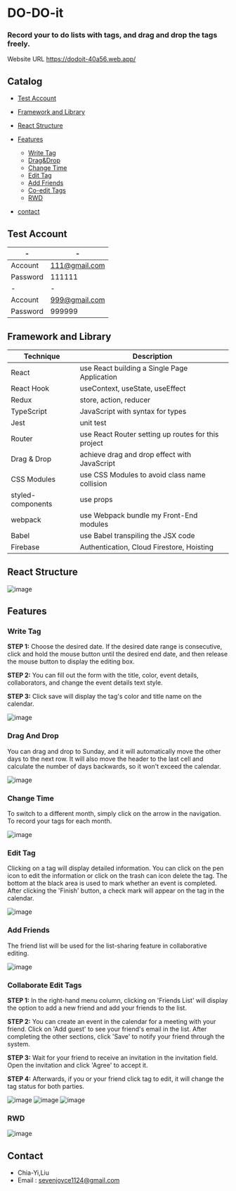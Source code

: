 # DO-DO-it
### Record your to do lists with tags, and drag and drop the tags freely.

Website URL https://dodoit-40a56.web.app/

## Catalog
  * [Test Account](README.md#test-account)
  * [Framework and Library](README.md#framework-and-library)
  * [React Structure](README.md#react-structure)
  * [Features](README.md#features) 
      - [Write Tag](#write-tag)
      - [Drag&Drop](#drag-and-drop)
      - [Change Time](#change-time)
      - [Edit Tag](#edit-tag)
      - [Add Friends](#add-friends)
      - [Co-edit Tags](#collaborate-edit-tags)
      - [RWD](#rwd)

  * [contact](README.md#contact)

## Test Account

|- |-|
|-----|--------|
|Account|111@gmail.com|
|Password|111111|
|- |-|
|Account|999@gmail.com|
|Password|999999|


## Framework and Library

|Technique |Description|
|-----|--------|
|React|use React building a Single Page Application|
|React Hook| useContext, useState, useEffect|
|Redux| store, action, reducer|
|TypeScript| JavaScript with syntax for types|
|Jest| unit test|
|Router|use React Router setting up routes for this project|
|Drag & Drop|achieve drag and drop effect with JavaScript|
|CSS Modules | use CSS Modules to avoid class name collision |
|styled-components | use props|
|webpack|use Webpack bundle my Front-End modules|
|Babel|use Babel transpiling the JSX code|
|Firebase|Authentication, Cloud Firestore, Hoisting|

## React Structure

   ![image](https://github.com/joyceseven1124/DO-DO-it/blob/main/public/assets/flow_chart.png)

## Features

   ### Write Tag
   **STEP 1:** 
   Choose the desired date. If the desired date range is consecutive, click and hold the mouse button until the desired end date, and then release        
   the mouse button to display the editing box.
   
   **STEP 2:** 
   You can fill out the form with the title, color, event details, collaborators, and change the event details text style.
   
   **STEP 3:**
   Click save will display the tag's color and title name on the calendar.
   
   ![image](https://github.com/joyceseven1124/DO-DO-it/blob/main/public/assets/main_gif.gif)
   
   
   ### Drag And Drop
   You can drag and drop to Sunday, and it will automatically move the other days to the next row. It will also move the header to the last cell and calculate    the number of days backwards, so it won't exceed the calendar.

   ![image](https://github.com/joyceseven1124/DO-DO-it/blob/main/public/assets/drag_and_drop_gif.gif)
   
   ### Change Time
   To switch to a different month, simply click on the arrow in the navigation. To record your tags for each month.
   
   ![image](https://github.com/joyceseven1124/DO-DO-it/blob/main/public/assets/change_time_gif.gif)
   
   ### Edit Tag
   Clicking on a tag will display detailed information. You can click on the pen icon to edit the information or click on the trash can icon delete the tag.      The bottom at the black area is used to mark whether an event is completed. After clicking the 'Finish' button, a check mark will appear on the tag in        the calendar.
   
   ![image](https://github.com/joyceseven1124/DO-DO-it/blob/main/public/assets/Edit_tag_gif.gif)
   
   ### Add Friends
   The friend list will be used for the list-sharing feature in collaborative editing.
   
   ![image](https://github.com/joyceseven1124/DO-DO-it/blob/main/public/assets/add_friend_gif.gif)
   
   ### Collaborate Edit Tags
   **STEP 1:** 
   In the right-hand menu column, clicking on 'Friends List' will display the option to add a new friend and add your friends to the list.
   
   **STEP 2:** 
   You can create an event in the calendar for a meeting with your friend. Click on 'Add guest' to see your friend's email in the list. After completing the      other sections, click 'Save' to notify your friend through the system.
   
   **STEP 3:**
   Wait for your friend to receive an invitation in the invitation field. Open the invitation and click 'Agree' to accept it.
   
   **STEP 4:**
   Afterwards, if you or your friend click tag to edit, it will change the tag status for both parties.
   
   ![image](https://github.com/joyceseven1124/DO-DO-it/blob/main/public/assets/choose_friend.jpg)
   ![image](https://github.com/joyceseven1124/DO-DO-it/blob/main/public/assets/receive_invite_ok_gif.gif)
   ![image](https://github.com/joyceseven1124/DO-DO-it/blob/main/public/assets/co-edit_result.png)
   
   ### RWD
   
   ![image](https://github.com/joyceseven1124/DO-DO-it/blob/main/public/assets/RWD_gif.gif)
   

   
## Contact
 * Chia-Yi,Liu
 * Email : sevenjoyce1124@gmail.com
